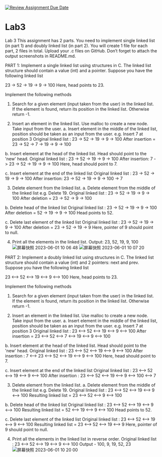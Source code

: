 [![Review Assignment Due Date](https://classroom.github.com/assets/deadline-readme-button-24ddc0f5d75046c5622901739e7c5dd533143b0c8e959d652212380cedb1ea36.svg)](https://classroom.github.com/a/Ad3CiblN)
# Lab3
Lab 3
This assignment has 2 parts. You need to implement single linked list (in part 1) and doubly linked list (in part 2). You will create 1 file for each part, 2 files in total. Upload your .c files on GitHub. Don’t forget to attach the output screenshots in README.md.
 
PART 1:
Implement a single linked list using structures in C. 
The linked list structure should contain a value (int) and a pointer. 
Suppose you have the following linked list
 
23 -> 52 -> 19 -> 9 -> 100
Here, head points to 23.
 
Implement the following methods
1. Search for a given element (input taken from the user) in the linked list. If the element is found, return its position in the linked list. Otherwise return -1.
 
2. Insert an element in the linked list. Use malloc to create a new node. Take input from the user. 
a. Insert element in the middle of the linked list, position should be taken as an input from the user. 
e.g. Insert 7 at position 3
Original linked list : 23 -> 52 -> 19 -> 9 -> 100
After insertion = 23 -> 52 -> 7 -> 19 -> 9 -> 100
 
b. Insert element at the head of the linked list. Head should point to the 'new' head. 
Original linked list : 23 -> 52 -> 19 -> 9 -> 100
After insertion: 7 -> 23 -> 52 -> 19 -> 9 -> 100
Here, head should point to 7.
 
c. Insert element at the end of the linked list 
Original linked list : 23 -> 52 -> 19 -> 9 -> 100
After insertion: 23 -> 52 -> 19 -> 9 -> 100 -> 7
 
3. Delete element from the linked list.
a. Delete element from the middle of the linked list
e.g. Delete 19.
Original linked list : 23 -> 52 -> 19 -> 9 -> 100
After deletion = 23 -> 52 -> 9 -> 100
 
b. Delete head of the linked list
Original linked list : 23 -> 52 -> 19 -> 9 -> 100
After deletion = 52 -> 19 -> 9 -> 100
Head points to 52.
 
c. Delete last element of the linked list
Original linked list : 23 -> 52 -> 19 -> 9 -> 100
After deletion = 23 -> 52 -> 19 -> 9 
Here, pointer of 9 should point to null.
 
4. Print all the elements in the linked list.
Output: 23, 52, 19, 9, 100
![屏幕快照 2023-06-01 10 06 48](https://github.com/CS5008-5009/lab3-YunHao12/assets/128429226/b72a8d35-6a04-4705-a195-cbfaa26a29ae)
![屏幕快照 2023-06-01 10 07 20](https://github.com/CS5008-5009/lab3-YunHao12/assets/128429226/c28d66de-fb1a-40f8-a6f8-a0477d2ad384)


PART 2:
Implement a doubly linked list using structures in C. 
The linked list structure should contain a value (int) and 2 pointers: next and prev. 
Suppose you have the following linked list
 
23 <--> 52 <--> 19 <--> 9 <--> 100
Here, head points to 23.
 
Implement the following methods
1. Search for a given element (input taken from the user) in the linked list. If the element is found, return its position in the linked list. Otherwise return -1.
 
2. Insert an element in the linked list. Use malloc to create a new node. Take input from the user. 
a. Insert element in the middle of the linked list, position should be taken as an input from the user. 
e.g. Insert 7 at position 3
Original linked list : 23 <--> 52 <--> 19 <--> 9 <--> 100
After insertion = 23 <--> 52 <--> 7 <--> 19 <--> 9 <--> 100
 
b. Insert element at the head of the linked list. Head should point to the 'new' head. 
Original linked list : 23 <--> 52 <--> 19 <--> 9 <--> 100
After insertion : 7 <--> 23 <--> 52 <--> 19 <--> 9 <--> 100
Here, head should point to 7.
 
c. Insert element at the end of the linked list 
Original linked list : 23 <--> 52 <--> 19 <--> 9 <--> 100
After insertion : 23 <--> 52 <--> 19 <--> 9 <--> 100 <--> 7
 
3. Delete element from the linked list.
a. Delete element from the middle of the linked list
e.g. Delete 19.
Original linked list : 23 <--> 52 <--> 19 <--> 9 <--> 100
Resulting linked list = 23 <--> 52 <--> 9 <--> 100
 
b. Delete head of the linked list
Original linked list : 23 <--> 52 <--> 19 <--> 9 <--> 100
Resulting linked list = 52 <--> 19 <--> 9 <--> 100
Head points to 52.
 
c. Delete last element of the linked list
Original linked list : 23 <--> 52 <--> 19 <--> 9 <--> 100
Resulting linked list = 23 <--> 52 <--> 19 <--> 9 
Here, pointer of 9 should point to null.
 
4. Print all the elements in the linked list in reverse order.
Original linked list : 23 <--> 52 <--> 19 <--> 9 <--> 100
Output - 100, 9, 19, 52, 23
![屏幕快照 2023-06-01 10 20 00](https://github.com/CS5008-5009/lab3-YunHao12/assets/128429226/64644ea8-afcc-4f9c-9552-4f533988f9d1)


